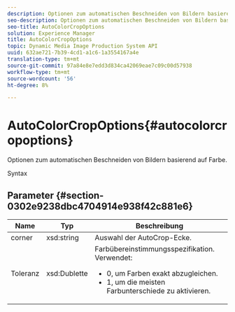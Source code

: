 ```yaml
---
description: Optionen zum automatischen Beschneiden von Bildern basierend auf Farbe.
seo-description: Optionen zum automatischen Beschneiden von Bildern basierend auf Farbe.
seo-title: AutoColorCropOptions
solution: Experience Manager
title: AutoColorCropOptions
topic: Dynamic Media Image Production System API
uuid: 632ae721-7b39-4cd1-a1c6-1a3554167a4e
translation-type: tm+mt
source-git-commit: 97a84e8e7edd3d834ca42069eae7c09c00d57938
workflow-type: tm+mt
source-wordcount: '56'
ht-degree: 8%

---
```



# AutoColorCropOptions{#autocolorcropoptions}

Optionen zum automatischen Beschneiden von Bildern basierend auf Farbe.

Syntax

## Parameter {#section-0302e9238dbc4704914e938f42c881e6}

<table id="table_F6A0DBA37F704C2097C617A0A6767566"> 
 <thead> 
  <tr> 
   <th colname="col1" class="entry"> Name </th> 
   <th colname="col2" class="entry"> Typ </th> 
   <th colname="col3" class="entry"> Beschreibung </th> 
  </tr> 
 </thead>
 <tbody> 
  <tr> 
   <td colname="col1"> <span class="codeph"> <span class="varname"> corner</span> </span> </td> 
   <td colname="col2"> <span class="codeph"> xsd:string</span> </td> 
   <td colname="col3"> Auswahl der AutoCrop-Ecke. </td> 
  </tr> 
  <tr> 
   <td colname="col1"> <span class="codeph"> <span class="varname"> Toleranz</span> </span> </td> 
   <td colname="col2"> <span class="codeph"> xsd:Dublette</span> </td> 
   <td colname="col3">Farbübereinstimmungsspezifikation. Verwendet: 
    <ul id="ul_FE5423B857AE43FCBA7A9AEA76C754CC">
     <li id="li_01E3BD0AB8DA4C408B47CB02B269404A">0, um Farben exakt abzugleichen. </li>
     <li id="li_FCE21384265D4ECE9C0D785F1BB32C3A">1, um die meisten Farbunterschiede zu aktivieren. </li>
    </ul></td> 
  </tr> 
 </tbody> 
</table>

